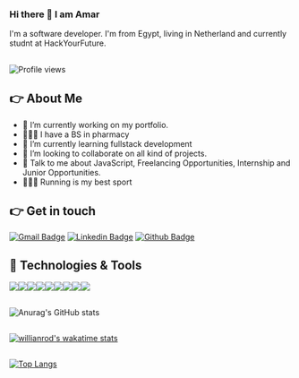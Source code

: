 ### Hi there 👋 I am Amar

I'm a software developer. I'm from Egypt, living in Netherland and currently studnt at HackYourFuture.
##
![Profile views](https://gpvc.arturio.dev/Amar-Mahdy)
##

## 👉 About Me

- 🔭 I’m currently working on my portfolio.
- 👨🏼‍🎓 I have a BS in pharmacy
- 🌱 I’m currently learning fullstack development
- 👯 I’m looking to collaborate on all kind of projects.
- 💬 Talk to me about JavaScript, Freelancing Opportunities, Internship and Junior Opportunities.
- 🏃🏼‍♂️ Running is my best sport 

## 👉 Get in touch 
[![Gmail Badge](https://img.shields.io/badge/-ammaradel805@gmail.com-c14438?style=flat&logo=Gmail&logoColor=white&link=mailto:ammaradel805@gmail.com)](mailto:ammaradel805@gmail.com) 
[![Linkedin Badge](https://img.shields.io/badge/-https://www.linkedin.com/in/amaribrahim55/-0072b1?style=flat&logo=Linkedin&logoColor=white&link=https://www.linkedin.com/in/https://www.linkedin.com/in/amaribrahim55//)](https://www.linkedin.com/in/https://www.linkedin.com/in/amaribrahim55//) [![Github Badge](https://img.shields.io/badge/-https://github.com/AmarMahdy-grey?style=flat&logo=github&logoColor=white&link=https://github.com/https://github.com/AmarMahdy/)](https://www.github.com/https://github.com/AmarMahdy/)

## 🔧 Technologies & Tools
<img src="https://img.icons8.com/color/48/000000/css3.png"/><img src="https://img.icons8.com/color/48/000000/html-5--v1.png"/><img src="https://img.icons8.com/color/48/000000/bootstrap.png"/><img src="https://img.icons8.com/color/48/000000/nodejs.png"/><img src="https://img.icons8.com/color/48/000000/javascript--v1.png"/><img src="https://img.icons8.com/officel/48/000000/mysql.png"/><img src="https://img.icons8.com/color/48/000000/mongodb.png"/><img src="https://img.icons8.com/officel/48/000000/react.png"/><img src="https://img.icons8.com/color-glass/48/000000/github.png"/>

## 
![Anurag's GitHub stats](https://github-readme-stats.vercel.app/api?username=Amar-Mahdy&show_icons=true&theme=radical)
##
[![willianrod's wakatime stats](https://github-readme-stats.vercel.app/api/wakatime?username=amar_mahdy&show_icons=true&theme=radical)](https://github.com/anuraghazra/github-readme-stats)

##
[![Top Langs](https://github-readme-stats.vercel.app/api/top-langs/?username=Amar-Mahdy&theme=radical)](https://github.com/anuraghazra/github-readme-stats)



